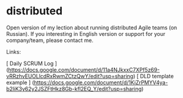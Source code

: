 distributed
===========

Open version of my lection about running distributed Agile teams (on Russian). If you interesting in English version or support for your company/team, please contact me.

Links:

[ Daily SCRUM Log ] (https://docs.google.com/document/d/11a4NJkxxC7XPf5z69-vRRzhvEUOLlcdRxRwmZCtzQwY/edit?usp=sharing)
[ DLD template example ] (https://docs.google.com/document/d/1KiZrPMYV4ya-b2liK3y62y2JSZFtHkz8Gb-kfl2EQ_Y/edit?usp=sharing)

